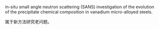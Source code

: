 in-situ small angle neutron scattering (SANS) investigation of the evolution of the precipitate chemical composition in vanadium micro-alloyed steels. 

属于新方法研究老问题。


[](zotero://select/library/items/9H54B8ES)